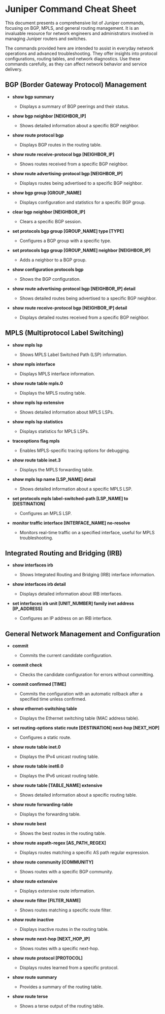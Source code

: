 # Juniper Command Cheat Sheet

This document presents a comprehensive list of Juniper commands, focusing on BGP, MPLS, and general routing management. It is an invaluable resource for network engineers and administrators involved in managing Juniper routers and switches.

The commands provided here are intended to assist in everyday network operations and advanced troubleshooting. They offer insights into protocol configurations, routing tables, and network diagnostics. Use these commands carefully, as they can affect network behavior and service delivery.


## BGP (Border Gateway Protocol) Management

- **show bgp summary**
  - Displays a summary of BGP peerings and their status.

- **show bgp neighbor [NEIGHBOR_IP]**
  - Shows detailed information about a specific BGP neighbor.

- **show route protocol bgp**
  - Displays BGP routes in the routing table.

- **show route receive-protocol bgp [NEIGHBOR_IP]**
  - Shows routes received from a specific BGP neighbor.

- **show route advertising-protocol bgp [NEIGHBOR_IP]**
  - Displays routes being advertised to a specific BGP neighbor.

- **show bgp group [GROUP_NAME]**
  - Displays configuration and statistics for a specific BGP group.

- **clear bgp neighbor [NEIGHBOR_IP]**
  - Clears a specific BGP session.

- **set protocols bgp group [GROUP_NAME] type [TYPE]**
  - Configures a BGP group with a specific type.

- **set protocols bgp group [GROUP_NAME] neighbor [NEIGHBOR_IP]**
  - Adds a neighbor to a BGP group.

- **show configuration protocols bgp**
  - Shows the BGP configuration.

- **show route advertising-protocol bgp [NEIGHBOR_IP] detail**
  - Shows detailed routes being advertised to a specific BGP neighbor.

- **show route receive-protocol bgp [NEIGHBOR_IP] detail**
  - Displays detailed routes received from a specific BGP neighbor.

## MPLS (Multiprotocol Label Switching)

- **show mpls lsp**
  - Shows MPLS Label Switched Path (LSP) information.

- **show mpls interface**
  - Displays MPLS interface information.

- **show route table mpls.0**
  - Displays the MPLS routing table.

- **show mpls lsp extensive**
  - Shows detailed information about MPLS LSPs.

- **show mpls lsp statistics**
  - Displays statistics for MPLS LSPs.

- **traceoptions flag mpls**
  - Enables MPLS-specific tracing options for debugging.

- **show route table inet.3**
  - Displays the MPLS forwarding table.

- **show mpls lsp name [LSP_NAME] detail**
  - Shows detailed information about a specific MPLS LSP.

- **set protocols mpls label-switched-path [LSP_NAME] to [DESTINATION]**
  - Configures an MPLS LSP.

- **monitor traffic interface [INTERFACE_NAME] no-resolve**
  - Monitors real-time traffic on a specified interface, useful for MPLS troubleshooting.

## Integrated Routing and Bridging (IRB)

- **show interfaces irb**
  - Shows Integrated Routing and Bridging (IRB) interface information.

- **show interfaces irb detail**
  - Displays detailed information about IRB interfaces.

- **set interfaces irb unit [UNIT_NUMBER] family inet address [IP_ADDRESS]**
  - Configures an IP address on an IRB interface.

## General Network Management and Configuration

- **commit**
  - Commits the current candidate configuration.

- **commit check**
  - Checks the candidate configuration for errors without committing.

- **commit confirmed [TIME]**
  - Commits the configuration with an automatic rollback after a specified time unless confirmed.

- **show ethernet-switching table**
  - Displays the Ethernet switching table (MAC address table).

- **set routing-options static route [DESTINATION] next-hop [NEXT_HOP]**
  - Configures a static route.

- **show route table inet.0**
  - Displays the IPv4 unicast routing table.

- **show route table inet6.0**
  - Displays the IPv6 unicast routing table.

- **show route table [TABLE_NAME] extensive**
  - Shows detailed information about a specific routing table.

- **show route forwarding-table**
  - Displays the forwarding table.

- **show route best**
  - Shows the best routes in the routing table.

- **show route aspath-regex [AS_PATH_REGEX]**
  - Displays routes matching a specific AS path regular expression.

- **show route community [COMMUNITY]**
  - Shows routes with a specific BGP community.

- **show route extensive**
  - Displays extensive route information.

- **show route filter [FILTER_NAME]**
  - Shows routes matching a specific route filter.

- **show route inactive**
  - Displays inactive routes in the routing table.

- **show route next-hop [NEXT_HOP_IP]**
  - Shows routes with a specific next-hop.

- **show route protocol [PROTOCOL]**
  - Displays routes learned from a specific protocol.

- **show route summary**
  - Provides a summary of the routing table.

- **show route terse**
  - Shows a terse output of the routing table.
